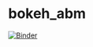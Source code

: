 # bokeh_abm
[![Binder](https://mybinder.org/badge.svg)](https://mybinder.org/v2/gh/brittaneyross/rtdap_dashboard/master?urlpath=/proxy/5006/rtdap_prototype)
